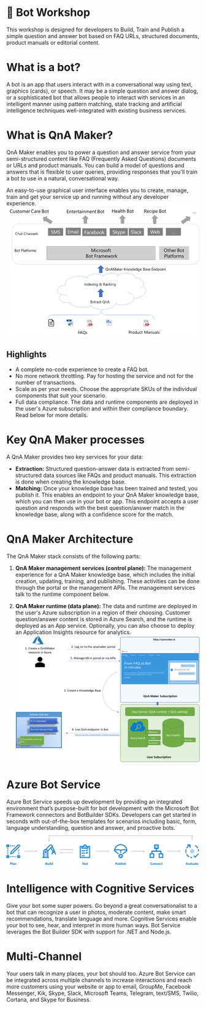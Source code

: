 # :robot: Bot Workshop
This workshop is designed for developers to Build, Train and Publish a simple question and answer bot based on FAQ URLs, structured documents, product manuals or editorial content.

# What is a bot?
A bot is an app that users interact with in a conversational way using text, graphics (cards), or speech. It may be a simple question and answer dialog, or a sophisticated bot that allows people to interact with services in an intelligent manner using pattern matching, state tracking and artificial intelligence techniques well-integrated with existing business services. 

# What is QnA Maker?
QnA Maker enables you to power a question and answer service from your semi-structured content like FAQ (Frequently Asked Questions) documents or URLs and product manuals. You can build a model of questions and answers that is flexible to user queries, providing responses that you'll train a bot to use in a natural, conversational way.

An easy-to-use graphical user interface enables you to create, manage, train and get your service up and running without any developer experience.
![QNA](https://github.com/jCho23/BotWorkshop/blob/master/Resouces/Images/overview.png)

## Highlights
* A complete no-code experience to create a FAQ bot.
* No more network throttling. Pay for hosting the service and not for the number of transactions. 
* Scale as per your needs. Choose the appropriate SKUs of the individual components that suit your scenario. 
* Full data compliance. The data and runtime components are deployed in the user's Azure subscription and within their compliance boundary. Read below for more details.

# Key QnA Maker processes
A QnA Maker provides two key services for your data:
* **Extraction:** Structured question-answer data is extracted from semi-structured data sources like FAQs and product manuals. This extraction is done when creating the knowledge base.
* **Matching:** Once your knowledge base has been trained and tested, you publish it. This enables an endpoint to your QnA Maker knowledge base, which you can then use in your bot or app. This endpoint accepts a user question and responds with the best question/answer match in the knowledge base, along with a confidence score for the match.

# QnA Maker Architecture
The QnA Maker stack consists of the following parts:
1. **QnA Maker management services (control plane):** The management experience for a QnA Maker knowledge base, which includes the initial creation, updating, training, and publishing. These activities can be done through the portal or the management APIs. The management services talk to the runtime component below.

2. **QnA Maker runtime (data plane):** The data and runtime are deployed in the user's Azure subscription in a region of their choosing. Customer question/answer content is stored in Azure Search, and the runtime is deployed as an App service. Optionally, you can also choose to deploy an Application Insights resource for analytics.
![Arch](https://github.com/jCho23/BotWorkshop/blob/master/Resouces/Images/architecture.png)

# Azure Bot Service
Azure Bot Service speeds up development by providing an integrated environment that’s purpose-built for bot development with the Microsoft Bot Framework connectors and BotBuilder SDKs. Developers can get started in seconds with out-of-the-box templates for scenarios including basic, form, language understanding, question and answer, and proactive bots.
![BotService](https://github.com/jCho23/BotWorkshop/blob/master/Resouces/Images/bot-service-overview.png)

# Intelligence with Cognitive Services
Give your bot some super powers. Go beyond a great conversationalist to a bot that can recognize a user in photos, moderate content, make smart recommendations, translate language and more. Cognitive Services enable your bot to see, hear, and interpret in more human ways. Bot Service leverages the Bot Builder SDK with support for .NET and Node.js. 

# Multi-Channel
Your users talk in many places, your bot should too. Azure Bot Service can be integrated across multiple channels to increase interactions and reach more customers using your website or app to email, GroupMe, Facebook Messenger, Kik, Skype, Slack, Microsoft Teams, Telegram, text/SMS, Twilio, Cortana, and Skype for Business.

